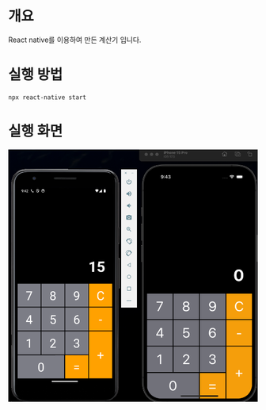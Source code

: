 # 개요
 React native를 이용하여 만든 계산기 입니다.

# 실행 방법 
```shell
npx react-native start
```

# 실행 화면 
![img.png](img.png)

